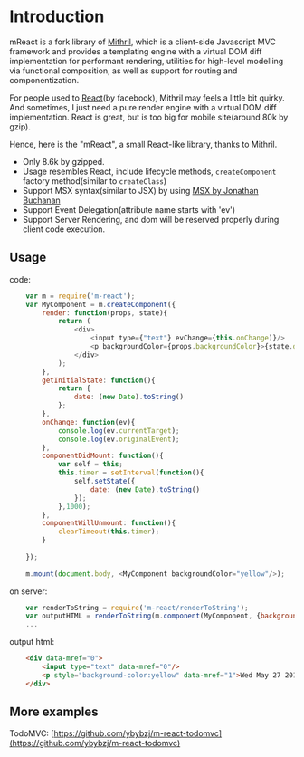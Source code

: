 Introduction
======
mReact is a fork library of [Mithril](https://lhorie.github.io/mithril/getting-started.html), which is  a client-side Javascript MVC framework and provides a templating engine with a virtual DOM diff implementation for performant rendering, utilities for high-level modelling via functional composition, as well as support for routing and componentization.

For people used to [React](https://facebook.github.io/react/)(by facebook), Mithril may feels a little bit quirky. And sometimes, I just need a pure render engine with a virtual DOM diff implementation. React is great, but is too big for mobile site(around 80k by gzip). 

Hence, here is the "mReact", a small React-like library, thanks to Mithril. 
* Only 8.6k by gzipped.
* Usage resembles React, include lifecycle methods, `createComponent` factory method(similar to `createClass`)
* Support MSX syntax(similar to JSX) by using [MSX by Jonathan Buchanan](https://github.com/insin/msx)
* Support Event Delegation(attribute name starts with 'ev')
* Support Server Rendering, and dom will be reserved properly during client code execution.

Usage
------
code:
```javascript
    var m = require('m-react');
    var MyComponent = m.createComponent({
        render: function(props, state){
            return (
                <div>
                    <input type={"text"} evChange={this.onChange)}/>
                    <p backgroundColor={props.backgroundColor}>{state.date}</p>
                </div>
            );
        },
        getInitialState: function(){
            return {
                date: (new Date).toString()
            };
        },
        onChange: function(ev){
            console.log(ev.currentTarget);
            console.log(ev.originalEvent);
        },
        componentDidMount: function(){
            var self = this;
            this.timer = setInterval(function(){
                self.setState({
                    date: (new Date).toString()
                });               
            },1000);
        },
        componentWillUnmount: function(){
            clearTimeout(this.timer);
        }
        
    });
    
    m.mount(document.body, <MyComponent backgroundColor="yellow"/>);
```
on server:
```javascript
    var renderToString = require('m-react/renderToString');
    var outputHTML = renderToString(m.component(MyComponent, {backgroundColor: 'yellow'}), 0);//add second param to enable dom reservation in browser, do not pass this parameter if only want to output pure html string
    ...
```
output html:
```html
    <div data-mref="0">
        <input type="text" data-mref="0"/>
        <p style="background-color:yellow" data-mref="1">Wed May 27 2015 15:01:23 GMT+0800 (CST)</p>
    </div>
```

More examples
------
TodoMVC:  [https://github.com/ybybzj/m-react-todomvc](https://github.com/ybybzj/m-react-todomvc)
